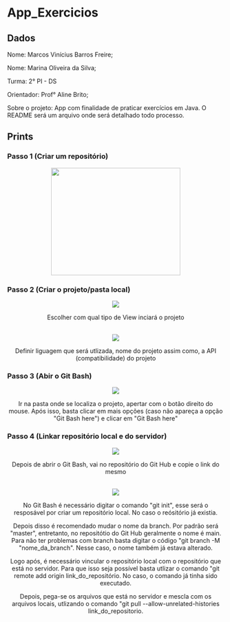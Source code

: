 # App_Exercicios

## Dados

<p> Nome: Marcos Vinícius Barros Freire; </p>
<p> Nome: Marina Oliveira da Silva; </p>
<p> Turma: 2° PI - DS </p>
<p> Orientador: Prof° Aline Brito; </p>
<p> Sobre o projeto: App com finalidade de praticar exercícios em Java. O README será um arquivo onde será detalhado todo processo. </p>

## Prints

### Passo 1 (Criar um repositório)
<div align="center">
  <img src="https://github.com/Marcoss-Freire/App_Exercicios/assets/128001916/d33116d5-7d67-46f2-b986-ac6c73631c70" width="300px" height="250px">
</div>

### Passo 2 (Criar o projeto/pasta local)
<div align="center">
  <img src="https://github.com/Marcoss-Freire/App_Exercicios/assets/128001916/c7c510d2-cd86-4d0c-a3a9-9cc19624f3f7">
  <p> Escolher com qual tipo de View inciará o projeto </p>
  <br>
  <img src="https://github.com/Marcoss-Freire/App_Exercicios/assets/128001916/fd799aec-aed3-415e-93dc-5d1361a3b307">
  <p> Definir liguagem que será utlizada, nome do projeto assim como, a API (compatibilidade) do projeto </p>
</div>

### Passo 3 (Abir o Git Bash)
<div align="center">
  <img src="https://github.com/Marcoss-Freire/App_Exercicios/assets/128001916/43a48dd4-d3c0-466f-9ced-62b62474606e">
  <p> Ir na pasta onde se localiza o projeto, apertar com o botão direito do mouse. Após isso, basta clicar em mais opções (caso não apareça a opção "Git Bash here") e clicar em "Git Bash here"</p>
</div>

### Passo 4 (Linkar repositório local e do servidor)
<div align="center">
  <img src="https://github.com/Marcoss-Freire/App_Exercicios/assets/128001916/85965225-ce87-4f0a-951f-9abff4665e55">
  <p> Depois de abrir o Git Bash, vai no repositório do Git Hub e copie o link do mesmo </p>
  <br>
  <img src="https://github.com/Marcoss-Freire/App_Exercicios/assets/128001916/e4f8f999-9012-4338-b0e6-87e67415b231">
  <p> No Git Bash é necessário digitar o comando "git init", esse será o resposável por criar um repositório local. No caso o reósitório já existia.</p>
  <p> Depois disso é recomendado mudar o nome da branch. Por padrão será "master", entretanto, no repositótio do Git Hub geralmente o nome é main. Para não ter problemas com branch basta digitar o código "git branch -M "nome_da_branch". Nesse caso, o nome também já estava alterado. </p>
  <p> Logo após, é necessário vincular o repositório local com o repositório que está no servidor. Para que isso seja possível basta utlizar o comando "git remote add origin link_do_repositório. No caso, o comando já tinha sido executado. </p>
  <p> Depois, pega-se os arquivos que está no servidor e mescla com os arquivos locais, utlizando o comando "git pull --allow-unrelated-histories link_do_repositorio. </p>
</div>